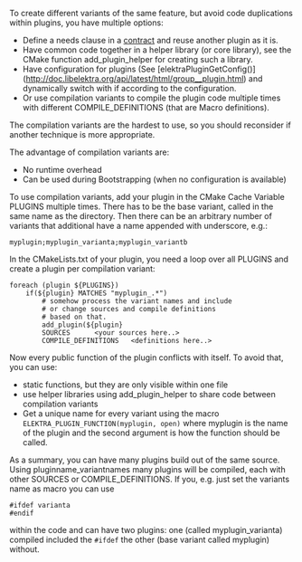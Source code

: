 To create different variants of the same feature, but avoid code
duplications within plugins, you have multiple options:
- Define a needs clause in a [contract](contract.md) and reuse another
  plugin as it is.
- Have common code together in a helper library (or core library),
  see the CMake function add_plugin_helper for creating such a library.
- Have configuration for plugins (See [elektraPluginGetConfig()]
  (http://doc.libelektra.org/api/latest/html/group__plugin.html)
  and dynamically switch with if according to the configuration.
- Or use compilation variants to compile the plugin code multiple
  times with different COMPILE_DEFINITIONS (that are Macro definitions).

The compilation variants are the hardest to use, so you should
reconsider if another technique is more appropriate.

The advantage of compilation variants are:
- No runtime overhead
- Can be used during Bootstrapping (when no configuration is available)

To use compilation variants, add your plugin in the CMake Cache
Variable PLUGINS multiple times. There has to be the base variant,
called in the same name as the directory.
Then there can be an arbitrary number of variants that additional
have a name appended with underscore, e.g.:

	myplugin;myplugin_varianta;myplugin_variantb

In the CMakeLists.txt of your plugin, you need a loop over all PLUGINS
and create a plugin per compilation variant:

	foreach (plugin ${PLUGINS})
		if(${plugin} MATCHES "myplugin_.*")
			# somehow process the variant names and include
			# or change sources and compile definitions
			# based on that.
			add_plugin(${plugin}
			SOURCES      <your sources here..>
			COMPILE_DEFINITIONS   <definitions here..>

Now every public function of the plugin conflicts with itself. To avoid
that, you can use:
- static functions, but they are only visible within one file
- use helper libraries using add_plugin_helper to share code
  between compilation variants
- Get a unique name for every variant using the macro
  ```ELEKTRA_PLUGIN_FUNCTION(myplugin, open)``` where myplugin is
  the name of the plugin and the second argument is how the function
  should be called.


As a summary, you can have many plugins build out of the same source.
Using pluginname_variantnames many plugins will be compiled, each
with other SOURCES or COMPILE_DEFINITIONS. If you, e.g. just set
the variants name as macro you can use

	#ifdef varianta
	#endif

within the code and can have two plugins: one (called myplugin_varianta)
compiled included the ```#ifdef``` the other (base variant called
myplugin) without.
